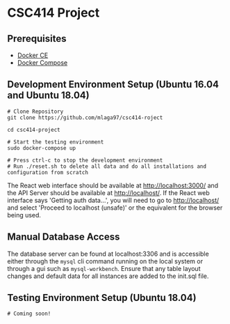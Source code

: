# CSC414 Project

## Prerequisites
* [Docker CE](https://docs.docker.com/install/linux/docker-ce/ubuntu/)
* [Docker Compose](https://docs.docker.com/compose/install/#install-compose)

## Development Environment Setup (Ubuntu 16.04 and Ubuntu 18.04)
```
# Clone Repository
git clone https://github.com/mlaga97/csc414-roject

cd csc414-project

# Start the testing environment
sudo docker-compose up

# Press ctrl-c to stop the development environment
# Run ./reset.sh to delete all data and do all installations and configuration from scratch
```

The React web interface should be available at <http://localhost:3000/> and the API Server should be available at <http://localhost/>. If the React web interface says 'Getting auth data...', you will need to go to <http://localhost/> and select 'Proceed to localhost (unsafe)' or the equivalent for the browser being used.

## Manual Database Access
The database server can be found at localhost:3306 and is accessible either through the `mysql` cli command running on the local system or through a gui such as `mysql-workbench`. Ensure that any table layout changes and default data for all instances are added to the init.sql file.

## Testing Environment Setup (Ubuntu 18.04)
```
# Coming soon!
```
